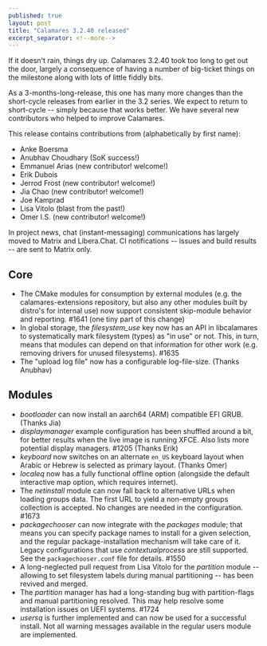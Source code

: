 ```yaml
---
published: true
layout: post
title: "Calamares 3.2.40 released"
excerpt_separator: <!--more-->
---
```


If it doesn't rain, things dry up. Calamares 3.2.40 took
too long to get out the door, largely a consequence of
having a number of big-ticket things on the milestone
along with lots of little fiddly bits.

As a 3-months-long-release, this one has many more changes
than the short-cycle releases from earlier in the 3.2 series.
We expect to return to short-cycle -- simply because that
works better. We have several new contributors who helped
to improve Calamares.

<!--more-->

This release contains contributions from (alphabetically by first name):
 - Anke Boersma
 - Anubhav Choudhary (SoK success!)
 - Emmanuel Arias (new contributor! welcome!)
 - Erik Dubois
 - Jerrod Frost (new contributor! welcome!)
 - Jia Chao (new contributor! welcome!)
 - Joe Kamprad
 - Lisa Vitolo (blast from the past!)
 - Omer I.S. (new contributor! welcome!)

In project news, chat (instant-messaging) communications has largely
moved to Matrix and Libera.Chat. CI notifications -- issues and build
results -- are sent to Matrix only.

## Core ##
 - The CMake modules for consumption by external modules (e.g. the
   calamares-extensions repository, but also any other modules built
   by distro's for internal use) now support consistent skip-module
   behavior and reporting. #1641 (one tiny part of this change)
 - In global storage, the *filesystem_use* key now has an API in
   libcalamares to systematically mark filesystem (types) as "in use"
   or not. This, in turn, means that modules can depend on that information
   for other work (e.g. removing drivers for unused filesystems). #1635
 - The "upload log file" now has a configurable log-file-size. (Thanks Anubhav)

## Modules ##
 - *bootloader* can now install an aarch64 (ARM) compatible EFI GRUB. (Thanks Jia)
 - *displaymanager* example configuration has been shuffled around a bit,
   for better results when the live image is running XFCE. Also lists
   more potential display managers. #1205 (Thanks Erik)
 - *keyboard* now switches on an alternate `en_US` keyboard layout when
   Arabic or Hebrew is selected as primary layout. (Thanks Omer)
 - *localeq* now has a fully functional offline option (alongside the default
   interactive map option, which requires internet).
 - The *netinstall* module can now fall back to alternative URLs when
   loading groups data. The first URL to yield a non-empty groups
   collection is accepted. No changes are needed in the configuration. #1673
 - *packagechooser* can now integrate with the *packages* module; that
   means you can specify package names to install for a given selection,
   and the regular package-installation mechanism will take care of it.
   Legacy configurations that use *contextualprocess* are still supported.
   See the `packagechooser.conf` file for details. #1550
 - A long-neglected pull request from Lisa Vitolo for the *partition*
   module -- allowing to set filesystem labels during manual partitioning --
   has been revived and merged.
 - The *partition* manager has had a long-standing bug with partition-flags
   and manual partitioning resolved. This may help resolve some installation
   issues on UEFI systems. #1724
 - *usersq* is further implemented and can now be used for a successful install.
   Not all warning messages available in the regular users module are implemented.
